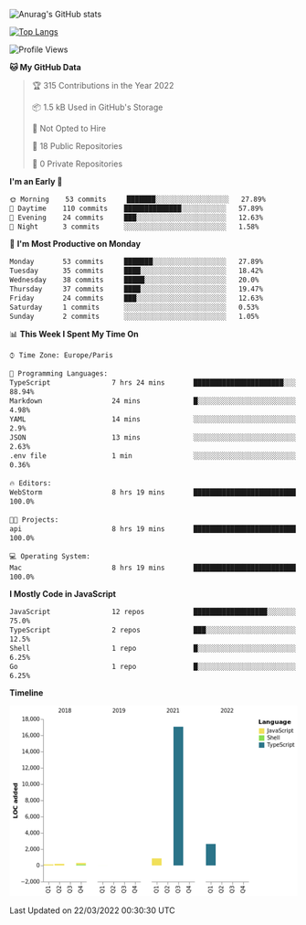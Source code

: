 ![Anurag's GitHub stats](https://github-readme-stats.vercel.app/api?username=sufiane&theme=dark&show_icons=true&count_private=true)


[![Top Langs](https://github-readme-stats.vercel.app/api/top-langs/?username=sufiane&layout=compact)](https://github.com/anuraghazra/github-readme-stats)

<!--START_SECTION:waka-->
![Profile Views](http://img.shields.io/badge/Profile%20Views-0-blue)

**🐱 My GitHub Data** 

> 🏆 315 Contributions in the Year 2022
 > 
> 📦 1.5 kB Used in GitHub's Storage 
 > 
> 🚫 Not Opted to Hire
 > 
> 📜 18 Public Repositories 
 > 
> 🔑 0 Private Repositories  
 > 
**I'm an Early 🐤** 

```text
🌞 Morning    53 commits     ███████░░░░░░░░░░░░░░░░░░   27.89% 
🌆 Daytime    110 commits    ██████████████░░░░░░░░░░░   57.89% 
🌃 Evening    24 commits     ███░░░░░░░░░░░░░░░░░░░░░░   12.63% 
🌙 Night      3 commits      ░░░░░░░░░░░░░░░░░░░░░░░░░   1.58%

```
📅 **I'm Most Productive on Monday** 

```text
Monday       53 commits     ███████░░░░░░░░░░░░░░░░░░   27.89% 
Tuesday      35 commits     ████░░░░░░░░░░░░░░░░░░░░░   18.42% 
Wednesday    38 commits     █████░░░░░░░░░░░░░░░░░░░░   20.0% 
Thursday     37 commits     ████░░░░░░░░░░░░░░░░░░░░░   19.47% 
Friday       24 commits     ███░░░░░░░░░░░░░░░░░░░░░░   12.63% 
Saturday     1 commits      ░░░░░░░░░░░░░░░░░░░░░░░░░   0.53% 
Sunday       2 commits      ░░░░░░░░░░░░░░░░░░░░░░░░░   1.05%

```


📊 **This Week I Spent My Time On** 

```text
⌚︎ Time Zone: Europe/Paris

💬 Programming Languages: 
TypeScript               7 hrs 24 mins       ██████████████████████░░░   88.94% 
Markdown                 24 mins             █░░░░░░░░░░░░░░░░░░░░░░░░   4.98% 
YAML                     14 mins             ░░░░░░░░░░░░░░░░░░░░░░░░░   2.9% 
JSON                     13 mins             ░░░░░░░░░░░░░░░░░░░░░░░░░   2.63% 
.env file                1 min               ░░░░░░░░░░░░░░░░░░░░░░░░░   0.36%

🔥 Editors: 
WebStorm                 8 hrs 19 mins       █████████████████████████   100.0%

🐱‍💻 Projects: 
api                      8 hrs 19 mins       █████████████████████████   100.0%

💻 Operating System: 
Mac                      8 hrs 19 mins       █████████████████████████   100.0%

```

**I Mostly Code in JavaScript** 

```text
JavaScript               12 repos            ██████████████████░░░░░░░   75.0% 
TypeScript               2 repos             ███░░░░░░░░░░░░░░░░░░░░░░   12.5% 
Shell                    1 repo              █░░░░░░░░░░░░░░░░░░░░░░░░   6.25% 
Go                       1 repo              █░░░░░░░░░░░░░░░░░░░░░░░░   6.25%

```


**Timeline**

![Chart not found](https://raw.githubusercontent.com/Sufiane/Sufiane/main/charts/bar_graph.png) 


 Last Updated on 22/03/2022 00:30:30 UTC
<!--END_SECTION:waka-->


<!--
**Sufiane/sufiane** is a ✨ _special_ ✨ repository because its `README.md` (this file) appears on your GitHub profile.

Here are some ideas to get you started:

- 🔭 I’m currently working on ...
- 🌱 I’m currently learning ...
- 👯 I’m looking to collaborate on ...
- 🤔 I’m looking for help with ...
- 💬 Ask me about ...
- 📫 How to reach me: ...
- 😄 Pronouns: ...
- ⚡ Fun fact: ...
-->
